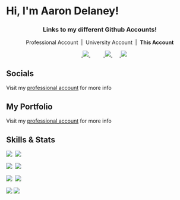 # Hi, I'm Aaron Delaney!

<div align = center>
  <h3> Links to my different Github Accounts! </h3>

Professional Account&nbsp;&nbsp;|&nbsp;&nbsp;University Account&nbsp;&nbsp;|&nbsp;&nbsp;<b>This Account</b>

&nbsp;&nbsp;&nbsp;&nbsp;&nbsp;&nbsp;<a href=https://github.com/AaronDelaney99> <img src="https://img.shields.io/badge/github-%23121011.svg?style=for-the-badge&logo=github&logoColor=white"> </a>&nbsp;&nbsp;&nbsp;&nbsp;&nbsp;&nbsp;
&nbsp;&nbsp;<a href=https://github.com/Priimalhunter> <img src="https://img.shields.io/badge/github-%23121011.svg?style=for-the-badge&logo=github&logoColor=white"> </a>&nbsp;&nbsp;
&nbsp;&nbsp;<a href=https://github.com/Sadge-Student> <img src="https://img.shields.io/badge/github-%23121011.svg?style=for-the-badge&logo=github&logoColor=white"> </a>

</div>
  
## Socials
Visit my <a href=https://github.com/AaronDelaney99>professional account</a> for more info

## My Portfolio
Visit my <a href=https://github.com/AaronDelaney99>professional account</a> for more info


## Skills & Stats
<img src="https://github-readme-stats.vercel.app/api?username=priimalhunter&theme=dracula&show_icons=true&count_private=true">&nbsp;
<img src="https://github-readme-stats.vercel.app/api/top-langs/?username=priimalhunter&theme=dracula&layout=&langs_count=5">

<img src="https://img.shields.io/badge/c%23-%23239120.svg?style=for-the-badge&logo=c-sharp&logoColor=white">&nbsp;
<img src="https://img.shields.io/badge/c++-%2300599C.svg?style=for-the-badge&logo=c%2B%2B&logoColor=white">

<img src="https://img.shields.io/badge/html5-%23E34F26.svg?style=for-the-badge&logo=html5&logoColor=white">&nbsp;
<img src="https://img.shields.io/badge/javascript-%23323330.svg?style=for-the-badge&logo=javascript&logoColor=%23F7DF1E">

<img src="https://img.shields.io/badge/node.js-6DA55F?style=for-the-badge&logo=node.js&logoColor=white">

<img src="https://img.shields.io/badge/java-%23ED8B00.svg?style=for-the-badge&logo=java&logoColor=white">

